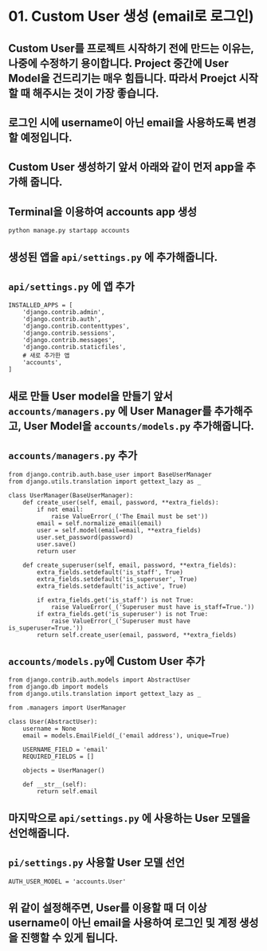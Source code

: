 # 01. Custom User 생성 (email로 로그인)

## Custom User를 프로젝트 시작하기 전에 만드는 이유는, 나중에 수정하기 용이합니다. Project 중간에 User Model을 건드리기는 매우 힘듭니다. 따라서 Proejct 시작할 때 해주시는 것이 가장 좋습니다.
## 로그인 시에 username이 아닌 email을 사용하도록 변경할 예정입니다.
## Custom User 생성하기 앞서 아래와 같이 먼저 app을 추가해 줍니다.

## Terminal을 이용하여 accounts app 생성
```
python manage.py startapp accounts
```
## 생성된 앱을 `api/settings.py` 에 추가해줍니다.
## `api/settings.py` 에 앱 추가
```
INSTALLED_APPS = [
    'django.contrib.admin',
    'django.contrib.auth',
    'django.contrib.contenttypes',
    'django.contrib.sessions',
    'django.contrib.messages',
    'django.contrib.staticfiles',
    # 새로 추가한 앱
    'accounts',
]
```
## 새로 만들 User model을 만들기 앞서 `accounts/managers.py` 에 User Manager를 추가해주고, User Model을 `accounts/models.py` 추가해줍니다.
## `accounts/managers.py` 추가
```
from django.contrib.auth.base_user import BaseUserManager
from django.utils.translation import gettext_lazy as _

class UserManager(BaseUserManager):
    def create_user(self, email, password, **extra_fields):
        if not email:
            raise ValueError(_('The Email must be set'))
        email = self.normalize_email(email)
        user = self.model(email=email, **extra_fields)
        user.set_password(password)
        user.save()
        return user

    def create_superuser(self, email, password, **extra_fields):
        extra_fields.setdefault('is_staff', True)
        extra_fields.setdefault('is_superuser', True)
        extra_fields.setdefault('is_active', True)

        if extra_fields.get('is_staff') is not True:
            raise ValueError(_('Superuser must have is_staff=True.'))
        if extra_fields.get('is_superuser') is not True:
            raise ValueError(_('Superuser must have is_superuser=True.'))
        return self.create_user(email, password, **extra_fields)
```
## `accounts/models.py`에 Custom User 추가
```
from django.contrib.auth.models import AbstractUser
from django.db import models
from django.utils.translation import gettext_lazy as _

from .managers import UserManager

class User(AbstractUser):
    username = None
    email = models.EmailField(_('email address'), unique=True)

    USERNAME_FIELD = 'email'
    REQUIRED_FIELDS = []

    objects = UserManager()

    def __str__(self):
        return self.email
```
## 마지막으로 `api/settings.py` 에 사용하는 User 모델을 선언해줍니다.
## `pi/settings.py` 사용할 User 모델 선언
```
AUTH_USER_MODEL = 'accounts.User'
```
## 위 같이 설정해주면, User를 이용할 때 더 이상 username이 아닌 email을 사용하여 로그인 및 계정 생성을 진행할 수 있게 됩니다.
